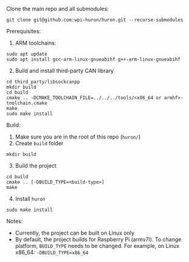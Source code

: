 Clone the main repo and all submodules: 
```
git clone git@github.com:wpi-huron/huron.git --recurse-submodules
```

Prerequisites:

1. ARM toolchains:
```
sudo apt update
sudo apt install gcc-arm-linux-gnueabihf g++-arm-linux-gnueabihf
```
2. Build and install third-party CAN library
```
cd third_party/libsockcanpp
mkdir build
cd build
cmake .. -DCMAKE_TOOLCHAIN_FILE=../../../tools/<x86_64 or armhf>-toolchain.cmake
make
sudo make install
```

Build:

1. Make sure you are in the root of this repo (`huron/`)
2. Create `build` folder
```
mkdir build
```
3. Build the project
```
cd build
cmake .. [-DBUILD_TYPE=<build-type>]
make
```
4. Install `huron`
```
sudo make install
```

Notes: 

- Currently, the project can be built on Linux only
- By default, the project builds for Raspberry Pi (armv7l). To change platform,
`BUILD_TYPE` needs to be changed. For example, on Linux x86_64: `-DBUILD_TYPE=x86_64`
